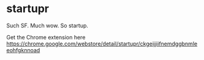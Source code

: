 startupr
========

Such SF. Much wow. So startup.

Get the Chrome extension here https://chrome.google.com/webstore/detail/startupr/ckgeijjiifnemdggbnmleeohfgknnoad
